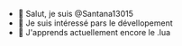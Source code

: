 - 👋 Salut, je suis @Santana13015
- 👀 Je suis intéressé pars le dévellopement 
- 🌱 J'apprends actuellement encore le .lua
